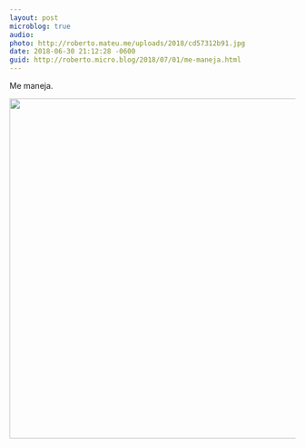 ```yaml
---
layout: post
microblog: true
audio: 
photo: http://roberto.mateu.me/uploads/2018/cd57312b91.jpg
date: 2018-06-30 21:12:28 -0600
guid: http://roberto.micro.blog/2018/07/01/me-maneja.html
---
```

Me maneja.

<img src="http://roberto.mateu.me/uploads/2018/cd57312b91.jpg" width="600" height="600" />
